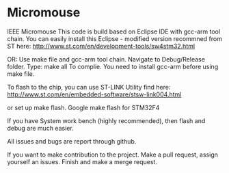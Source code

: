 # Micromouse
IEEE Micromouse
This code is build based on Eclipse IDE with gcc-arm tool chain.
You can easily install this Eclipse - modified version recommned from ST here:
http://www.st.com/en/development-tools/sw4stm32.html

OR:
Use make file and gcc-arm tool chain. 
Navigate to Debug/Release folder. Type:
  make all
To complie. You need to install gcc-arm before using make file.

To flash to the chip, you can use ST-LINK Utility find here:
http://www.st.com/en/embedded-software/stsw-link004.html

or set up make flash. Google make flash for STM32F4

If you have System work bench (highly recommended), then flash and debug are much easier.

All issues and bugs are report through github.

If you want to make contribution to the project. Make a pull request, assign yourself an issues.
Finish and make a merge request.

